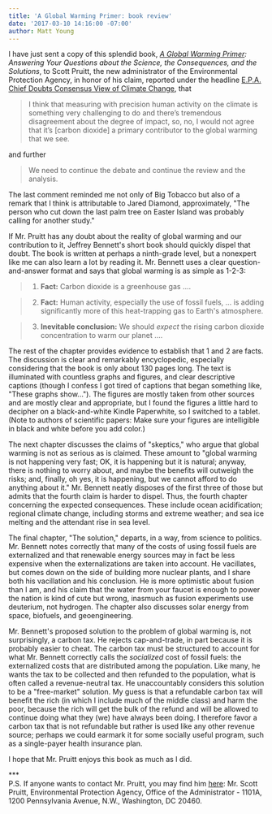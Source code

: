 ```yaml
---
title: 'A Global Warming Primer: book review'
date: '2017-03-10 14:16:00 -07:00'
author: Matt Young
---
```


I have just sent a copy of this splendid book, <i><a href="https://www.amazon.com/Global-Warming-Primer-Answering-Consequences/dp/1937548783">A Global Warming Primer</a>: Answering Your Questions about the Science, the Consequences, and the Solutions</i>, to Scott Pruitt, the new administrator of the Environmental Protection Agency, in honor of his claim, reported under the headline <a href="https://www.nytimes.com/2017/03/09/us/politics/epa-scott-pruitt-global-warming.html">E.P.A. Chief Doubts Consensus View of Climate Change</a>, that

>I think that measuring with precision human activity on the climate is something very challenging to do and there’s tremendous disagreement about the degree of impact, so, no, I would not agree that it’s [carbon dioxide] a primary contributor to the global warming that we see.

and further

>We need to continue the debate and continue the review and the analysis.

The last comment reminded me not only of Big Tobacco but also of a remark that I think is attributable to Jared Diamond, approximately, "The person who cut down the last palm tree on Easter Island was probably calling for another study."

If Mr. Pruitt has any doubt about the reality of global warming and our contribution to it, Jeffrey Bennett's short book should quickly dispel that doubt. The book is written at perhaps a ninth-grade level, but a nonexpert like me can also learn a lot by reading it. Mr. Bennett uses a clear question-and-answer format and says that global warming is as simple as 1-2-3:

>1. **Fact:** Carbon dioxide is a greenhouse gas ....

>2. **Fact:** Human activity, especially the use of fossil fuels, ... is adding significantly more of this heat-trapping gas to Earth's atmosphere.

>3. **Inevitable conclusion:**  We should *expect* the rising carbon dioxide concentration to warm our planet ....

The rest of the chapter provides evidence to establish that 1 and 2 are facts. The discussion is clear and remarkably encyclopedic, especially considering that the book is only about 130 pages long. The text is illuminated with countless graphs and figures, and clear descriptive captions (though I confess I got tired of captions that began something like, "These graphs show..."). The figures are mostly taken from other sources and are mostly clear and appropriate, but I found the figures a little hard to decipher on a black-and-white Kindle Paperwhite, so I switched to a tablet. (Note to authors of scientific papers: Make sure your figures are intelligible in black and white before you add color.)

The next chapter discusses the claims of "skeptics," who argue that global warming is not as serious as is claimed. These amount to "global warming is not happening very fast; OK, it is happening but it is natural; anyway, there is nothing to worry about, and maybe the benefits will outweigh the risks; and, finally, oh yes, it is happening, but we cannot afford to do anything about it." Mr. Bennett neatly disposes of the first three of those but admits that the fourth claim is harder to dispel. Thus, the fourth chapter concerning the expected consequences. These include ocean acidification; regional climate change, including storms and extreme weather; and sea ice melting and the attendant rise in sea level.

The final chapter, "The solution," departs, in a way, from science to politics. Mr. Bennett notes correctly that many of the costs of using fossil fuels are externalized and that renewable energy sources may in fact be less expensive when the externalizations are taken into account. He vacillates, but comes down on the side of building more nuclear plants, and I share both his vacillation and his conclusion. He is more optimistic about fusion than I am, and his claim that the water from your faucet is enough to power the nation is kind of cute but wrong, inasmuch as fusion experiments use deuterium, not hydrogen. The chapter also discusses solar energy from space, biofuels, and geoengineering.

Mr. Bennett's proposed solution to the problem of global warming is, not surprisingly, a carbon tax. He rejects cap-and-trade, in part because it is probably easier to cheat. The carbon tax must be structured to account for what Mr. Bennett correctly calls the <i>socialized</i> cost of fossil fuels: the externalized costs that are distributed among the population. Like many, he wants the tax to be collected and then refunded to the population, what is often called a revenue-neutral tax. He unaccountably considers this solution to be a "free-market" solution. My guess is that a refundable carbon tax will benefit the rich (in which I include much of the middle class) and harm the poor, because the rich will get the bulk of the refund and will be allowed to continue doing what they (we) have always been doing. I therefore favor a carbon tax that is not refundable but rather is used like any other revenue source; perhaps we could earmark it for some socially useful program, such as a single-payer health insurance plan.

I hope that Mr. Pruitt enjoys this book as much as I did.

***<br/>
P.S. If anyone wants to contact Mr. Pruitt, you may find him <a href="https://www.epa.gov/aboutepa/mailing-addresses-and-phone-numbers#HQ">here</a>: Mr. Scott Pruitt, Environmental Protection Agency, Office of the Administrator - 1101A, 1200 Pennsylvania Avenue, N.W., Washington, DC 20460.
